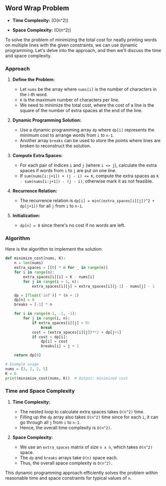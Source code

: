 ## Word Wrap Problem

- **Time Complexity:** \(O(n^2)\)

- **Space Complexity:** \(O(n^2)\)

To solve the problem of minimizing the total cost for neatly printing words on multiple lines with the given constraints, we can use dynamic programming. Let's delve into the approach, and then we'll discuss the time and space complexity.

### Approach

1. **Define the Problem:** 
   - Let `nums` be the array where `nums[i]` is the number of characters in the i-th word.
   - `K` is the maximum number of characters per line.
   - We need to minimize the total cost, where the cost of a line is the square of the number of extra spaces at the end of the line.

2. **Dynamic Programming Solution:**
   - Use a dynamic programming array `dp` where `dp[i]` represents the minimum cost to arrange words from `i` to `n-1`.
   - Another array `breaks` can be used to store the points where lines are broken to reconstruct the solution.

3. **Compute Extra Spaces:**
   - For each pair of indices `i` and `j` (where `i <= j`), calculate the extra spaces if words from `i` to `j` are put on one line.
   - If `sum(nums[i:j+1]) + (j - i) <= K`, compute the extra spaces as `K - sum(nums[i:j+1]) - (j - i)`, otherwise mark it as not feasible.

4. **Recurrence Relation:**
   - The recurrence relation is `dp[i] = min((extra_spaces[i][j])^2 + dp[j+1])` for all `j` from `i` to `n-1`.

5. **Initialization:**
   - `dp[n] = 0` since there's no cost if no words are left.

### Algorithm

Here is the algorithm to implement the solution:

```python
def minimize_cost(nums, K):
    n = len(nums)
    extra_spaces = [[0] * n for _ in range(n)]
    for i in range(n):
        extra_spaces[i][i] = K - nums[i]
        for j in range(i + 1, n):
            extra_spaces[i][j] = extra_spaces[i][j-1] - nums[j] - 1

    dp = [float('inf')] * (n + 1)
    dp[n] = 0
    breaks = [-1] * n

    for i in range(n-1, -1, -1):
        for j in range(i, n):
            if extra_spaces[i][j] < 0:
                break
            cost = (extra_spaces[i][j])**2 + dp[j+1]
            if cost < dp[i]:
                dp[i] = cost
                breaks[i] = j + 1

    return dp[0]

# Example usage
nums = [3, 2, 2, 5]
K = 6
print(minimize_cost(nums, K))  # Output: minimized cost
```

### Time and Space Complexity

1. **Time Complexity:**
   - The nested loop to calculate extra spaces takes `O(n^2)` time.
   - Filling up the `dp` array also takes `O(n^2)` time since for each `i`, it can go through all `j` from `i` to `n-1`.
   - Hence, the overall time complexity is `O(n^2)`.

2. **Space Complexity:**
   - We use an `extra_spaces` matrix of size `n x n`, which takes `O(n^2)` space.
   - The `dp` and `breaks` arrays take `O(n)` space each.
   - Thus, the overall space complexity is `O(n^2)`.

This dynamic programming approach efficiently solves the problem within reasonable time and space constraints for typical values of `n`.